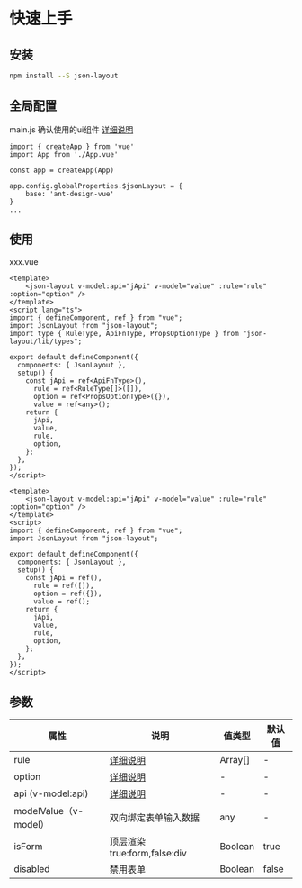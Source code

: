 # 快速上手

## 安装


<CodeGroup>
  <CodeGroupItem title="NPM" active>

```bash
npm install --S json-layout
```

  </CodeGroupItem>
</CodeGroup>

## 全局配置
main.js 确认使用的ui组件  [详细说明](./config.md)

```js{6-8}
import { createApp } from 'vue'
import App from './App.vue'

const app = createApp(App)

app.config.globalProperties.$jsonLayout = {
    base: 'ant-design-vue'
}
...
```

## 使用
xxx.vue
<CodeGroup>
  <CodeGroupItem title="TS" active>

```vue
<template>
    <json-layout v-model:api="jApi" v-model="value" :rule="rule" :option="option" />
</template>
<script lang="ts">
import { defineComponent, ref } from "vue";
import JsonLayout from "json-layout";
import type { RuleType, ApiFnType, PropsOptionType } from "json-layout/lib/types";

export default defineComponent({
  components: { JsonLayout },
  setup() {
    const jApi = ref<ApiFnType>(),      
      rule = ref<RuleType[]>([]),
      option = ref<PropsOptionType>({}),  
      value = ref<any>();
    return {
      jApi,
      value,
      rule,
      option,
    };
  },
});
</script>
```

 </CodeGroupItem>

 <CodeGroupItem title="JS" active>
  
```vue
<template>
    <json-layout v-model:api="jApi" v-model="value" :rule="rule" :option="option" />
</template>
<script>
import { defineComponent, ref } from "vue";
import JsonLayout from "json-layout";

export default defineComponent({
  components: { JsonLayout },
  setup() {
    const jApi = ref(),      
      rule = ref([]),
      option = ref({}),  
      value = ref();
    return {
      jApi,
      value,
      rule,
      option,
    };
  },
});
</script>
```

 </CodeGroupItem>
</CodeGroup>


## 参数

| 属性                  | 说明                           | 值类型  | 默认值 |
| --------------------- | ------------------------------ | ------- | ------ |
| rule                  | [详细说明](../props/rule.md)   | Array[] | -      |
| option                | [详细说明](../props/option.md) | -       | -      |
| api (v-model:api)     | [详细说明](../props/api.md)    | -       | -      |
| modelValue（v-model） | 双向绑定表单输入数据           | any     | -      |
| isForm                | 顶层渲染true:form,false:div    | Boolean | true   |
| disabled              | 禁用表单                       | Boolean | false  |